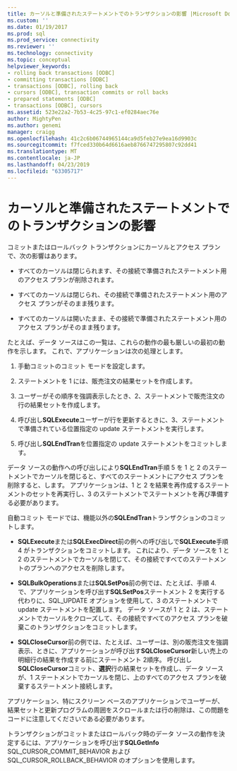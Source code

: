 ```yaml
---
title: カーソルと準備されたステートメントでのトランザクションの影響 |Microsoft Docs
ms.custom: ''
ms.date: 01/19/2017
ms.prod: sql
ms.prod_service: connectivity
ms.reviewer: ''
ms.technology: connectivity
ms.topic: conceptual
helpviewer_keywords:
- rolling back transactions [ODBC]
- committing transactions [ODBC]
- transactions [ODBC], rolling back
- cursors [ODBC], transaction commits or roll backs
- prepared statements [ODBC]
- transactions [ODBC], cursors
ms.assetid: 523e22a2-7b53-4c25-97c1-ef0284aec76e
author: MightyPen
ms.author: genemi
manager: craigg
ms.openlocfilehash: 41c2c6b06744965144ca9d5feb27e9ea16d9903c
ms.sourcegitcommit: f7fced330b64d6616aeb8766747295807c92dd41
ms.translationtype: MT
ms.contentlocale: ja-JP
ms.lasthandoff: 04/23/2019
ms.locfileid: "63305717"
---
```

# <a name="effect-of-transactions-on-cursors-and-prepared-statements"></a>カーソルと準備されたステートメントでのトランザクションの影響
コミットまたはロールバック トランザクションにカーソルとアクセス プランで、次の影響はあります。  
  
-   すべてのカーソルは閉じられます、その接続で準備されたステートメント用のアクセス プランが削除されます。  
  
-   すべてのカーソルは閉じられ、その接続で準備されたステートメント用のアクセス プランがそのまま残ります。  
  
-   すべてのカーソルは開いたまま、その接続で準備されたステートメント用のアクセス プランがそのまま残ります。  
  
 たとえば、データ ソースはこの一覧は、これらの動作の最も厳しいの最初の動作を示します。 これで、アプリケーションは次の処理とします。  
  
1.  手動コミットのコミット モードを設定します。  
  
2.  ステートメントを 1 には、販売注文の結果セットを作成します。  
  
3.  ユーザーがその順序を強調表示したとき、2、ステートメントで販売注文の行の結果セットを作成します。  
  
4.  呼び出し**SQLExecute**ユーザーが行を更新するときに、3、ステートメントで準備されている位置指定の update ステートメントを実行します。  
  
5.  呼び出し**SQLEndTran**を位置指定の update ステートメントをコミットします。  
  
 データ ソースの動作への呼び出しにより**SQLEndTran**手順 5 を 1 と 2 のステートメントでカーソルを閉じると、すべてのステートメントにアクセス プランを削除すると、します。 アプリケーションは、1 と 2 を結果を再作成するステートメントのセットを再実行し、3 のステートメントでステートメントを再び準備する必要があります。  
  
 自動コミット モードでは、機能以外の**SQLEndTran**トランザクションのコミットします。  
  
-   **SQLExecute**または**SQLExecDirect**前の例への呼び出しで**SQLExecute**手順 4 がトランザクションをコミットします。 これにより、データ ソースを 1 と 2 のステートメントでカーソルを閉じて、その接続ですべてのステートメントのプランへのアクセスを削除します。  
  
-   **SQLBulkOperations**または**SQLSetPos**前の例では、たとえば、手順 4. で、アプリケーションを呼び出す**SQLSetPos**ステートメント 2 を実行する代わりに、SQL_UPDATE オプションを使用して、3 のステートメントで update ステートメントを配置します。 データ ソースが 1 と 2 は、ステートメントでカーソルをクローズして、その接続ですべてのアクセス プランを破棄このトランザクションをコミットします。  
  
-   **SQLCloseCursor**前の例では、たとえば、ユーザーは、別の販売注文を強調表示、ときに、アプリケーションが呼び出す**SQLCloseCursor**新しい売上の明細行の結果を作成する前にステートメント 2順序。 呼び出し**SQLCloseCursor**コミット、**選択**行の結果セットを作成し、データ ソースが、1 ステートメントでカーソルを閉じ、上のすべてのアクセス プランを破棄するステートメント接続します。  
  
 アプリケーション、特にスクリーン ベースのアプリケーションでユーザーが、結果セットと更新プログラムの周囲をスクロールまたは行の削除は、この問題をコードに注意してくださいである必要があります。  
  
 トランザクションがコミットまたはロールバック時のデータ ソースの動作を決定するには、アプリケーションを呼び出す**SQLGetInfo** SQL_CURSOR_COMMIT_BEHAVIOR および SQL_CURSOR_ROLLBACK_BEHAVIOR のオプションを使用します。
